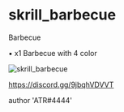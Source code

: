 # skrill_barbecue
Barbecue

▪  x1 Barbecue with 4 color

![skrill_barbecue](https://user-images.githubusercontent.com/119594378/233865614-122bf237-7db5-40b2-a2e2-96e83e6bd067.png)

https://discord.gg/9jbqhVDVVT

author 'ATR#4444'
